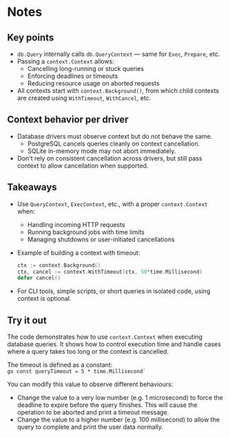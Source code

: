 # Notes

## Key points

- `db.Query` internally calls `db.QueryContext` — same for `Exec`, `Prepare`, etc.
- Passing a `context.Context` allows:
  - Cancelling long-running or stuck queries
  - Enforcing deadlines or timeouts
  - Reducing resource usage on aborted requests
- All contexts start with `context.Background()`, from which child contexts are created using `WithTimeout`, `WithCancel`, etc.

## Context behavior per driver

- Database drivers must observe context but do not behave the same.
  - PostgreSQL cancels queries cleanly on context cancellation.
  - SQLite in-memory mode may not abort immediately.
- Don't rely on consistent cancellation across drivers, but still pass context to allow cancellation when supported.

## Takeaways

- Use `QueryContext`, `ExecContext`, etc., with a proper `context.Context` when:
  - Handling incoming HTTP requests
  - Running background jobs with time limits
  - Managing shutdowns or user-initiated cancellations

- Example of building a context with timeout:  
    ```go  
    ctx := context.Background()  
    ctx, cancel := context.WithTimeout(ctx, 50*time.Millisecond)  
    defer cancel()
    ```
- For CLI tools, simple scripts, or short queries in isolated code, using context is optional.

## Try it out

The code demonstrates how to use `context.Context` when executing database queries. It shows how to control execution time and handle cases where a query takes too long or the context is cancelled.

The timeout is defined as a constant:  
    ```go
    const queryTimeout = 5 * time.Millisecond`
    ```

You can modify this value to observe different behaviours:

- Change the value to a very low number (e.g. 1 microsecond) to force the deadline to expire before the query finishes. This will cause the operation to be aborted and print a timeout message.
- Change the value to a higher number (e.g. 100 millisecond) to allow the query to complete and print the user data normally.

